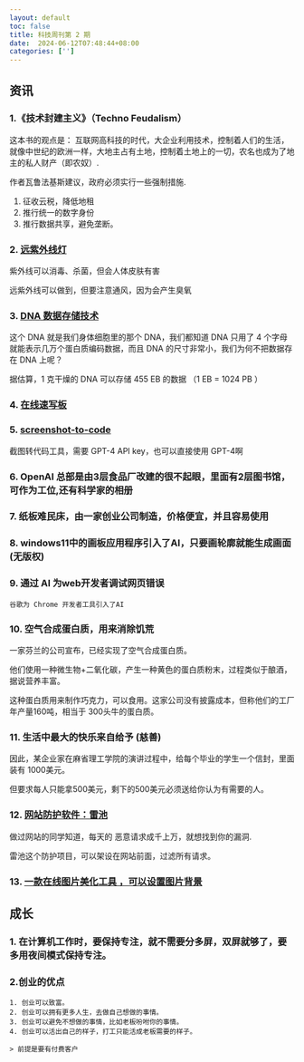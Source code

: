 ```yaml
---
layout: default
toc: false
title: 科技周刊第 2 期
date:  2024-06-12T07:48:44+08:00
categories: ['']
---
```


<!--more-->

## 资讯

### 1.《技术封建主义》（Techno Feudalism）

这本书的观点是： 互联网高科技的时代，大企业利用技术，控制着人们的生活，就像中世纪的欧洲一样，大地主占有土地，控制着土地上的一切，农名也成为了地主的私人财产（即农奴）.

作者瓦鲁法基斯建议，政府必须实行一些强制措施.
1. 征收云税，降低地租
2. 推行统一的数字身份
3. 推行数据共享，避免垄断。

### 2. [远紫外线灯](https://www.vox.com/the-highlight/23972651/ultraviolet-disinfection-germicide-far-uv)

紫外线可以消毒、杀菌，但会人体皮肤有害

远紫外线可以做到，但要注意通风，因为会产生臭氧

### 3. [DNA 数据存储技术](https://kilobaser.com/post/dna-data-storage)
这个 DNA 就是我们身体细胞里的那个 DNA，我们都知道 DNA 只用了 4 个字母就能表示几万个蛋白质编码数据，而且 DNA 的尺寸非常小，我们为何不把数据存在 DNA 上呢？

据估算，1 克干燥的 DNA 可以存储 455 EB 的数据 （1 EB = 1024 PB ）

### 4. [在线速写板](https://www.suxieban.com/index.html#)

### 5. [screenshot-to-code](https://github.com/abi/screenshot-to-code)

截图转代码工具，需要 GPT-4 API key，也可以直接使用 GPT-4啊


### 6. OpenAI 总部是由3层食品厂改建的很不起眼，里面有2层图书馆，可作为工位,还有科学家的相册

### 7. 纸板难民床，由一家创业公司制造，价格便宜，并且容易使用

### 8. windows11中的画板应用程序引入了AI，只要画轮廓就能生成画面 (无版权)

### 9. 通过 AI 为web开发者调试网页错误

    谷歌为 Chrome 开发者工具引入了AI

### 10. 空气合成蛋白质，用来消除饥荒

一家芬兰的公司宣布，已经实现了空气合成蛋白质。

他们使用一种微生物+二氧化碳，产生一种黄色的蛋白质粉末，过程类似于酿酒，据说营养丰富。

这种蛋白质用来制作巧克力，可以食用。这家公司没有披露成本，但称他们的工厂年产量160吨，相当于 300头牛的蛋白质。

### 11. 生活中最大的快乐来自给予 (慈善)

因此，某企业家在麻省理工学院的演讲过程中，给每个毕业的学生一个信封，里面装有 1000美元。

但要求每人只能拿500美元，剩下的500美元必须送给你认为有需要的人。

### 12. [网站防护软件：雷池](https://github.com/chaitin/SafeLine)

做过网站的同学知道，每天的 恶意请求成千上万，就想找到你的漏洞.

雷池这个防护项目，可以架设在网站前面，过滤所有请求。

### 13. [一款在线图片美化工具 ，可以设置图片背景](https://socialscreenshots.com/editor)

## 成长

### 1. 在计算机工作时，要保持专注，就不需要分多屏，双屏就够了，要多用夜间模式保持专注。


### 2.创业的优点

    1. 创业可以致富。
    2. 创业可以拥有更多人生，去做自己想做的事情。
    3. 创业可以避免不想做的事情，比如老板吩咐你的事情。
    4. 创业可以活出自己的样子，打工只能活成老板需要的样子。

    > 前提是要有付费客户

